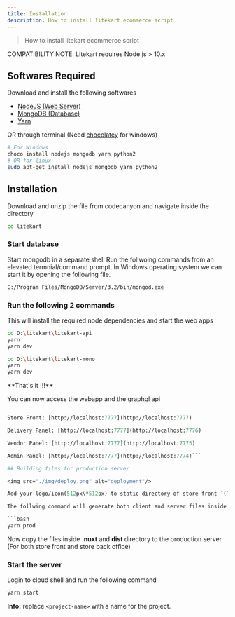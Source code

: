 ```yaml
---
title: Installation
description: How to install litekart ecommerce script
---
```


> How to install litekart ecommerce script

<div class="Alert Alert--nuxt-green">
COMPATIBILITY NOTE: Litekart requires Node.js > 10.x
</div>

## Softwares Required

Download and install the following softwares

- [NodeJS (Web Server)](https://nodejs.org/en/)
- [MongoDB (Database)](https://www.mongodb.com/)
- [Yarn](https://yarnpkg.com/en/docs/install)

OR through terminal (Need [chocolatey](https://chocolatey.org/) for windows)

```bash
# For Windows
choco install nodejs mongodb yarn python2
# OR for linux
sudo apt-get install nodejs mongodb yarn python2
```

<!-- ## Node Gyp

We also need node-gyp installed. Please follow the steps to install it
[https://github.com/nodejs/node-gyp#installation](https://github.com/nodejs/node-gyp#installation) -->

## Installation

Download and unzip the file from codecanyon and navigate inside the directory

```bash
cd litekart
```

### Start database

Start mongodb in a separate shell
Run the follwoing commands from an elevated termnial/command prompt. In Windows operating system we can start it by opening the following file.

```bash
C:/Program Files/MongoDB/Server/3.2/bin/mongod.exe
```

### Run the following 2 commands

This will install the required node dependencies and start the web apps

```bash
cd D:\litekart\litekart-api
yarn
yarn dev
```

```bash
cd D:\litekart\litekart-mono
yarn
yarn dev
```

<div class="Alert Alert--nuxt-green">
**That's it !!!**

You can now access the webapp and the graphql api

</div>

````GraphQL Server: [http://localhost:7700](http://localhost:7700)

Store Front: [http://localhost:7777](http://localhost:7777)

Delivery Panel: [http://localhost:7777](http://localhost:7776)

Vendor Panel: [http://localhost:7777](http://localhost:7775)

Admin Panel: [http://localhost:7777](http://localhost:7774)```

## Building files for production server

<img src="./img/deploy.png" alt="deployment"/>

Add your logo/icon(512px\*512px) to static directory of store-front `(This step is essential to generate icons for Progressive Web App)`

The follwing command will generate both client and server files inside dist directory which can be directly copied to production server

```bash
yarn prod
````

Now copy the files inside **.nuxt** and **dist** directory to the production server (For both store front and store back office)

### Start the server

Login to cloud shell and run the following command

```bash
yarn start
```

<div class="Alert Alert--nuxt-green">

<b>Info:</b> replace <code>&lt;project-name&gt;</nom-du-projet></code> with a name for the project.

</div>
